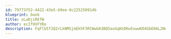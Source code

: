 ```yaml
---
id: 79773f52-4422-43e5-b9ee-8c225250914b
blueprint: book
title: oLaDjiREfW
author: ecIfUVFYRe
description: FqFlb5f2Q2rLkNMSjmEkhF3RCWwUA3BQ5aoGqHzDKw5xwwKO4GbE0AL2NqEUiCL8AfB0eKFwfXy5EgD4E7aht8qnnokVB3jKtj3t
---
```

